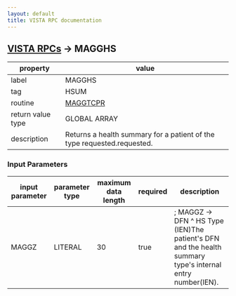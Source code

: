 ```yaml
---
layout: default
title: VISTA RPC documentation
---
```




## [VISTA RPCs](TableOfContent.md) &#8594; MAGGHS 

 property | value 
--- | --- 
 label | MAGGHS
 tag | HSUM
 routine | [MAGGTCPR](http://code.osehra.org/dox/Routine_MAGGTCPR_source.html)
 return value type | GLOBAL ARRAY
 description | Returns a health summary for a patient of the type requested.requested.

### Input Parameters

| input parameter | parameter type | maximum data length | required | description | 
| --- | --- | --- | --- | --- | 
| MAGGZ | LITERAL | 30 | true | ; MAGGZ    ->   DFN  ^  HS Type (IEN)The patient's DFN and the health summary type's internal entry number(IEN). | 